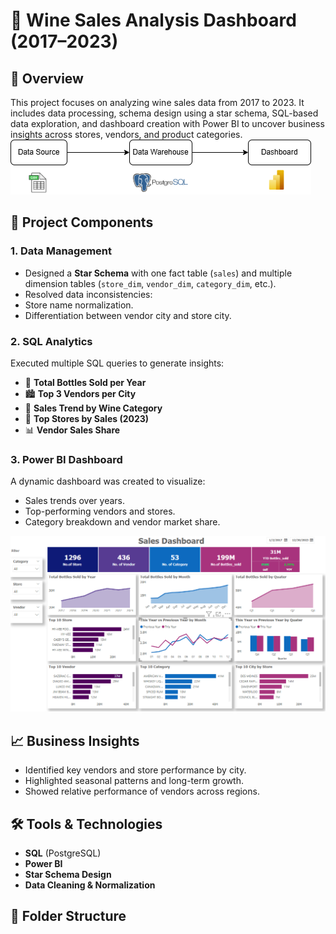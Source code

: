 # 🍷 Wine Sales Analysis Dashboard (2017–2023)

## 📌 Overview
This project focuses on analyzing wine sales data from 2017 to 2023. It includes data processing, schema design using a star schema, SQL-based data exploration, and dashboard creation with Power BI to uncover business insights across stores, vendors, and product categories.
![Dashboard Preview](https://github.com/PhungThien63f/WineSalesProject/blob/main/Intro.png)

## 🧩 Project Components

### 1. **Data Management**
- Designed a **Star Schema** with one fact table (`sales`) and multiple dimension tables (`store_dim`, `vendor_dim`, `category_dim`, etc.).
- Resolved data inconsistencies:
- Store name normalization.
- Differentiation between vendor city and store city.

### 2. **SQL Analytics**
Executed multiple SQL queries to generate insights:

- 📅 **Total Bottles Sold per Year**  
- 🏙️ **Top 3 Vendors per City**  
- 🍾 **Sales Trend by Wine Category**  
- 🏬 **Top Stores by Sales (2023)**  
- 📊 **Vendor Sales Share**

### 3. **Power BI Dashboard**
A dynamic dashboard was created to visualize:
- Sales trends over years.
- Top-performing vendors and stores.
- Category breakdown and vendor market share.

![Category Breakdown](https://github.com/PhungThien63f/WineSalesProject/blob/main/dashboard.png)

## 📈 Business Insights
- Identified key vendors and store performance by city.
- Highlighted seasonal patterns and long-term growth.
- Showed relative performance of vendors across regions.

## 🛠️ Tools & Technologies
- **SQL** (PostgreSQL)
- **Power BI**
- **Star Schema Design**
- **Data Cleaning & Normalization**

## 📂 Folder Structure
